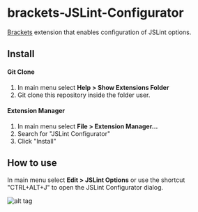 brackets-JSLint-Configurator
============================

[Brackets](http://brackets.io/) extension that enables configuration of JSLint options.

## Install

#### Git Clone
1. In main menu select **Help > Show Extensions Folder**
2. Git clone this repository inside the folder user.

#### Extension Manager
1. In main menu select **File > Extension Manager...**
2. Search for "JSLint Configurator"
3. Click "Install"


## How to use

In main menu select **Edit > JSLint Options** or use the shortcut "CTRL+ALT+J" to open the JSLint Configurator dialog.

![alt tag](http://georap.gr/github/jslint-screenshot-1.png)
